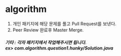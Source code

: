 # algorithm

1. 개인 패키지에 해당 문제를 풀고 Pull Request를 보낸다.
2. Peer Review 완료후 Master Merge.

##### 기타 : 각자 패키지에서 작업해주시면 됩니다.<br/>ex> com.algorithm.question1.hunky/Solution.java
